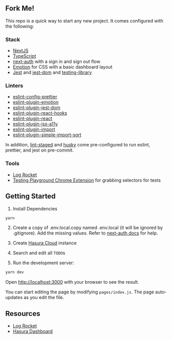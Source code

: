 ## Fork Me!
This repo is a quick way to start any new project.  It comes configured with the following:
### Stack
* [NextJS](https://nextjs.org/docs/getting-started)
* [TypeScript](https://www.typescriptlang.org/docs)
* [next-auth](https://next-auth.js.org/getting-started/example) with a sign in and sign out flow
* [Emotion](https://emotion.sh/docs/introduction) for CSS with a basic dashboard layout
* [Jest](https://jestjs.io/docs/en/getting-started) and [jest-dom](https://github.com/testing-library/jest-dom) and [testing-library](https://testing-library.com/docs/react-testing-library/example-intro)

### Linters
* [eslint-config-prettier](https://www.npmjs.com/package/eslint-config-prettier)
* [eslint-plugin-emotion](https://emotion.sh/docs/eslint-plugin-emotion)
* [eslint-plugin-jest-dom](https://github.com/testing-library/eslint-plugin-jest-dom)
* [eslint-plugin-react-hooks](https://www.npmjs.com/package/eslint-plugin-react-hooks)
* [eslint-plugin-react](https://www.npmjs.com/package/eslint-plugin-react)
* [eslint-plugin-jsx-a11y](https://www.npmjs.com/package/eslint-plugin-jsx-a11y)
* [eslint-plugin-import](https://github.com/benmosher/eslint-plugin-import/)
* [eslint-plugin-simple-import-sort](https://github.com/lydell/eslint-plugin-simple-import-sort)

In addition, [lint-staged](https://github.com/okonet/lint-staged) and [husky](https://www.npmjs.com/package/husky) come pre-configured to run eslint, prettier, and jest on pre-commit.

### Tools
* [Log Rocket](https://app.logrocket.com/)
* [Testing Playground Chrome Extension](https://chrome.google.com/webstore/detail/testing-playground/hejbmebodbijjdhflfknehhcgaklhano?hl=en) for grabbing selectors for tests

## Getting Started

1. Install Dependencies
```bash
yarn
```

2. Create a copy of .env.local.copy named .env.local (it will be ignored by .gitignore). Add the missing values.  Refer to [next-auth docs](https://next-auth.js.org/providers/google) for help.

3. Create [Hasura Cloud](https://hasura.io/docs/1.0/graphql/cloud/getting-started/index.html#cloud-getting-started) instance

4. Search and edit all `TODO`s

5. Run the development server:

```bash
yarn dev
```

Open [http://localhost:3000](http://localhost:3000) with your browser to see the result.

You can start editing the page by modifying `pages/index.js`. The page auto-updates as you edit the file.

## Resources
* [Log Rocket](https://app.logrocket.com/mg0tep/scaffolding/)
* [Hasura Dashboard](https://cloud.hasura.io/projects)
